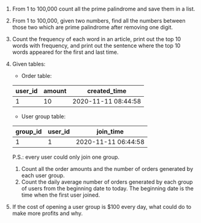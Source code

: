 1. From 1 to 100,000 count all the prime palindrome and save them in a list.
2. From 1 to 100,000, given two numbers, find all the numbers between those two which are prime palindrome after removing one digit.
3. Count the frequency of each word in an article, print out the top 10 words with frequency, and print out the sentence where the top 10 words appeared for the first and last time.
4. Given tables:
    - Order table:
  
    | user_id  | amount | created_time |
    | ----  | ----  | ----  |
    | 1 | 10 | 2020-11-11 08:44:58 |
    
    - User group table:

    |  group_id  | user_id  | join_time |
    |  ----  | ----  | ---- |
    | 1  | 1 | 2020-11-11 06:44:58 |

   P.S.: every user could only join one group.

   1. Count all the order amounts and the number of orders generated by each user group.
   2. Count the daily average number of orders generated by each group of users from the beginning date to today. The beginning date is the time when the first user joined.
5. If the cost of opening a user group is $100 every day, what could do to make more profits and why.
